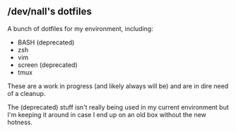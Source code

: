 /dev/nall's dotfiles
--------------------

A bunch of dotfiles for my environment, including:
* BASH (deprecated)
* zsh
* vim
* screen (deprecated)
* tmux

These are a work in progress (and likely always will be) and are in dire need of a cleanup.

The (deprecated) stuff isn't really being used in my current environment but I'm keeping it around in case I end up on an old box without the new hotness.
